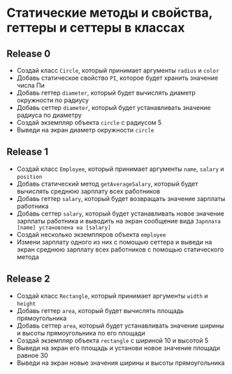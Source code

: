 # Cтатические методы и свойства, геттеры и сеттеры в классах

## Release 0
- Создай класс `Circle`, который принимает аргументы `radius` и `color`
- Добавь статическое свойство `PI`, которое будет хранить значение числа Пи
- Добавь геттер `diameter`, который будет вычислять диаметр окружности по радиусу
- Добавь сеттер `diameter`, который будет устанавливать значение радиуса по диаметру
- Создай экземпляр объекта `circle` с радиусом 5
- Выведи на экран диаметр окружности `circle`

## Release 1
- Создай класс `Employee`, который принимает аргументы `name`, `salary` и `position`
- Добавь статический метод `getAverageSalary`, который будет вычислять среднюю зарплату всех работников
- Добавь геттер `salary`, который будет возвращать значение зарплаты работника
- Добавь сеттер `salary`, который будет устанавливать новое значение зарплаты работника и выводить на экран сообщение вида `Зарплата [name] установлена на [salary]`
- Создай несколько экземпляров объекта `employee`
- Измени зарплату одного из них с помощью сеттера и выведи на экран среднюю зарплату всех работников с помощью статического метода

## Release 2
- Создай класс `Rectangle`, который принимает аргументы `width` и `height`
- Добавь геттер `area`, который будет вычислять площадь прямоугольника
- Добавь сеттер `area`, который будет устанавливать значение ширины и высоты прямоугольника по его площади
- Создай экземпляр объекта `rectangle` с шириной 10 и высотой 5
- Выведи на экран его площадь и установи новое значение площади равное 30
- Выведи на экран новые значения ширины и высоты прямоугольника

